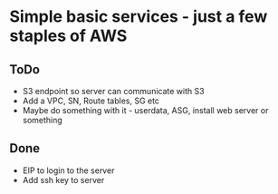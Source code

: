 # Simple basic services - just a few staples of AWS

## ToDo

* S3 endpoint so server can communicate with S3
* Add a VPC, SN, Route tables, SG etc 
* Maybe do something with it - userdata, ASG, install web server or something


## Done

* EIP to login to the server
* Add ssh key to server

